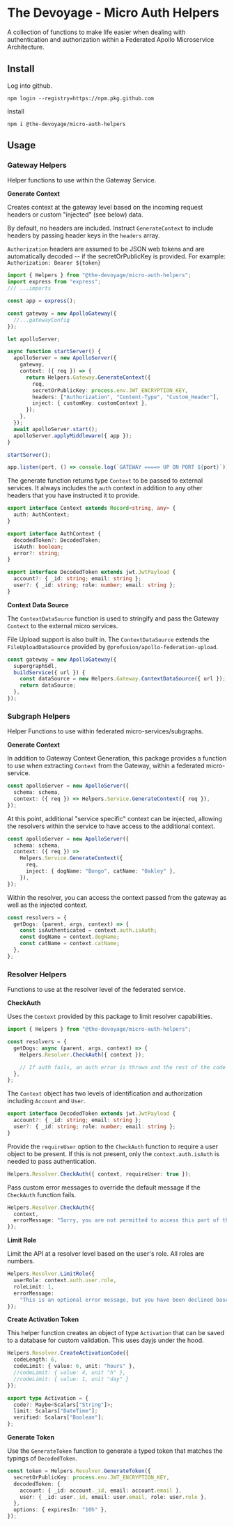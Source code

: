 # The Devoyage - Micro Auth Helpers

A collection of functions to make life easier when dealing with authentication and authorization within a Federated Apollo Microservice Architecture.

## Install

Log into github.

```
npm login --registry=https://npm.pkg.github.com
```

Install

```
npm i @the-devoyage/micro-auth-helpers
```

## Usage

### Gateway Helpers

Helper functions to use within the Gateway Service.

**Generate Context**

Creates context at the gateway level based on the incoming request headers or custom "injected" (see below) data.

By default, no headers are included. Instruct `GenerateContext` to include headers by passing header keys in the `headers` array.

`Authorization` headers are assumed to be JSON web tokens and are automatically decoded -- if the secretOrPublicKey is provided. For example: `Authorization: Bearer ${token}`

```ts
import { Helpers } from "@the-devoyage/micro-auth-helpers";
import express from "express";
/// ...imports

const app = express();

const gateway = new ApolloGateway({
  //...gatewayConfig
});

let apolloServer;

async function startServer() {
  apolloServer = new ApolloServer({
    gateway,
    context: ({ req }) => {
      return Helpers.Gateway.GenerateContext({
        req,
        secretOrPublicKey: process.env.JWT_ENCRYPTION_KEY,
        headers: ["Authorization", "Content-Type", "Custom_Header"],
        inject: { customKey: customContext },
      });
    },
  });
  await apolloServer.start();
  apolloServer.applyMiddleware({ app });
}

startServer();

app.listen(port, () => console.log(`GATEWAY ====> UP ON PORT ${port}`));
```

The generate function returns type `Context` to be passed to external services. It always includes the `auth` context in addition to any other headers that you have instructed it to provide.

```ts
export interface Context extends Record<string, any> {
  auth: AuthContext;
}

export interface AuthContext {
  decodedToken?: DecodedToken;
  isAuth: boolean;
  error?: string;
}

export interface DecodedToken extends jwt.JwtPayload {
  account?: { _id: string; email: string };
  user?: { _id: string; role: number; email: string };
}
```

**Context Data Source**

The `ContextDataSource` function is used to stringify and pass the Gateway `Context` to the external micro services.

File Upload support is also built in. The `ContextDataSource` extends the `FileUploadDataSource` provided by `@profusion/apollo-federation-upload`.

```ts
const gateway = new ApolloGateway({
  supergraphSdl,
  buildService({ url }) {
    const dataSource = new Helpers.Gateway.ContextDataSource({ url });
    return dataSource;
  },
});
```

### Subgraph Helpers

Helper Functions to use within federated micro-services/subgraphs.

**Generate Context**

In addition to Gateway Context Generation, this package provides a function to use when extracting `Context` from the Gateway, within a federated micro-service.

```ts
const apolloServer = new ApolloServer({
  schema: schema,
  context: ({ req }) => Helpers.Service.GenerateContext({ req }),
});
```

At this point, additional "service specific" context can be injected, allowing the resolvers within the service to have access to the additional context.

```ts
const apolloServer = new ApolloServer({
  schema: schema,
  context: ({ req }) =>
    Helpers.Service.GenerateContext({
      req,
      inject: { dogName: "Bongo", catName: "Oakley" },
    }),
});
```

Within the resolver, you can access the context passed from the gateway as well as the injected context.

```ts
const resolvers = {
  getDogs: (parent, args, context) => {
    const isAuthenticated = context.auth.isAuth;
    const dogName = context.dogName;
    const catName = context.catName;
  },
};
```

### Resolver Helpers

Functions to use at the resolver level of the federated service.

**CheckAuth**

Uses the `Context` provided by this package to limit resolver capabilities.

```ts
import { Helpers } from "@the-devoyage/micro-auth-helpers";

const resolvers = {
  getDogs: async (parent, args, context) => {
    Helpers.Resolver.CheckAuth({ context });

    // If auth fails, an auth error is thrown and the rest of the code will not be executed.
  },
};
```

The `Context` object has two levels of identification and authorization including `Account` and `User`.

```ts
export interface DecodedToken extends jwt.JwtPayload {
  account?: { _id: string; email: string };
  user?: { _id: string; role: number; email: string };
}
```

Provide the `requireUser` option to the `CheckAuth` function to require a user object to be present. If this is not present, only the `context.auth.isAuth` is needed to pass authentication.

```ts
Helpers.Resolver.CheckAuth({ context, requireUser: true });
```

Pass custom error messages to override the default message if the `CheckAuth` function fails.

```ts
Helpers.Resolver.CheckAuth({
  context,
  errorMessage: "Sorry, you are not permitted to access this part of the API.",
});
```

**Limit Role**

Limit the API at a resolver level based on the user's role. All roles are numbers.

```ts
Helpers.Resolver.LimitRole({
  userRole: context.auth.user.role,
  roleLimit: 1,
  errorMessage:
    "This is an optional error message, but you have been declined based on your role.",
});
```

**Create Activation Token**

This helper function creates an object of type `Activation` that can be saved to a database for custom validation. This uses dayjs under the hood.

```ts
Helpers.Resolver.CreateActivationCode({
  codeLength: 6,
  codeLimit: { value: 6, unit: "hours" },
  //codeLimit: { value: 4, unit "h" },
  //codeLimit: { value: 1, unit "day" }
});
```

```ts
export type Activation = {
  code?: Maybe<Scalars["String"]>;
  limit: Scalars["DateTime"];
  verified: Scalars["Boolean"];
};
```

**Generate Token**

Use the `GenerateToken` function to generate a typed token that matches the typings of `DecodedToken`.

```ts
const token = Helpers.Resolver.GenerateToken({
  secretOrPublicKey: process.env.JWT_ENCRYPTION_KEY,
  decodedToken: {
    account: { _id: account._id, email: account.email },
    user: { _id: user._id, email: user.email, role: user.role },
  },
  options: { expiresIn: "10h" },
});
```
